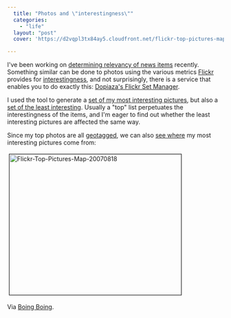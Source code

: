 ```yaml
---
  title: "Photos and \"interestingness\""
  categories: 
    - "life"
  layout: "post"
  cover: 'https://d2vqpl3tx84ay5.cloudfront.net/flickr-top-pictures-map-20070818.jpg'

---
```

I've been working on <a href="http://bergie.iki.fi/blog/calculating_news_item_relevance/">determining relevancy of news items</a> recently. Something similar can be done to photos using the various metrics <a href="http://www.flickr.com/">Flickr</a> provides for <a href="http://flickr.com/explore/interesting/">interestingness</a>, and not surprisingly, there is a service that enables you to do exactly this: <a href="http://www.dopiaza.org/flickr/setmgr/">Dopiaza's Flickr Set Manager</a>.

I used the tool to generate a <a href="http://www.flickr.com/photos/bergie/sets/72157601512952655/">set of my most interesting pictures</a>, but also a <a href="http://www.flickr.com/photos/bergie/sets/72157601507591464/">set of the least interesting</a>. Usually a "top" list perpetuates the interestingness of the items, and I'm eager to find out whether the least interesting pictures are affected the same way.

Since my top photos are all <a href="http://flickr.com/help/organizr/#199">geotagged</a>, we can also <a href="http://www.flickr.com/photos/bergie/sets/72157601512952655/map/">see where</a> my most interesting pictures come from:


<img src="https://d2vqpl3tx84ay5.cloudfront.net/flickr-top-pictures-map-20070818.jpg" height="327" width="400" border="1" hspace="4" vspace="4" alt="Flickr-Top-Pictures-Map-20070818" />

Via <a href="http://www.boingboing.net/2007/08/17/tool_to_create_a_set.html">Boing Boing</a>.
